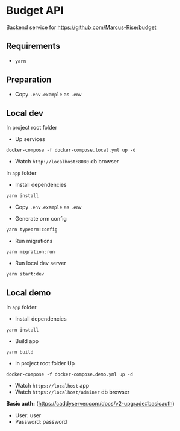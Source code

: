 # Budget API

Backend service for https://github.com/Marcus-Rise/budget

## Requirements

- `yarn`

## Preparation

- Copy `.env.example` as `.env`

## Local dev

In project root folder

- Up services
```shell
docker-compose -f docker-compose.local.yml up -d
```

- Watch `http://localhost:8080` db browser

In `app` folder

- Install dependencies
```shell
yarn install
```

- Copy `.env.example` as `.env`

- Generate orm config
```shell
yarn typeorm:config
```

- Run migrations
```shell
yarn migration:run
```

- Run local dev server
```shell
yarn start:dev
```

## Local demo

In `app` folder

- Install dependencies
```shell
yarn install
```

- Build app
```shell
yarn build
```

- In project root folder Up
```shell
docker-compose -f docker-compose.demo.yml up -d
```

- Watch `https://localhost` app
- Watch `https://localhost/adminer` db browser

**Basic auth:** (https://caddyserver.com/docs/v2-upgrade#basicauth)

- User: user
- Password: password
